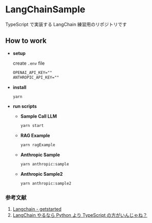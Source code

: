 # LangChainSample

TypeScript で実装する LangChain 練習用のリポジトリです

## How to work

- **setup**

  create `.env` file

  ```txt
  OPENAI_API_KEY=""
  ANTHROPIC_API_KEY=""
  ```

- **install**

  ```bash
  yarn
  ```

- **run scripts**

  - **Sample Call LLM**

    ```bash
    yarn start
    ```

  - **RAG Example**

    ```bash
    yarn ragExample
    ```

  - **Anthropic Sample**

    ```bash
    yarn anthropic:sample
    ```

  - **Anthropic Sample2**

    ```bash
    yarn anthropic:sample2
    ```

### 参考文献

1. [Langchain - getstarted](https://js.langchain.com/v0.1/docs/expression_language/get_started/)
2. [LangChain やるなら Python より TypeScript の方がいんじゃね？](https://zenn.dev/optimisuke/articles/d6dcb852e14c81)
